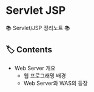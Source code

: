 # Servlet JSP

📚 Servlet/JSP 정리노트 📚

## 🏷️ Contents

- Web Server 개요
  - 웹 프로그래밍 배경
  - Web Server와 WAS의 등장


